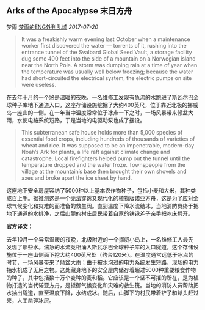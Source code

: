 ## Arks of the Apocalypse 末日方舟

梦雨 [梦雨的ENG外刊乱炖](javascript:void(0);) *2017-07-20*

> It was a freakishly warm evening last October when a maintenance worker first discovered the water — torrents of it, rushing into the entrance tunnel of the Svalbard Global Seed Vault, a storage facility dug some 400 feet into the side of a mountain on a Norwegian island near the North Pole. A storm was dumping rain at a time of year when the temperature was usually well below freezing; because the water had short-circuited the electrical system, the electric pumps on site were useless.

在去年十月的一个煞是温暖的夜晚，一名维修工发现有急流的水跑进了斯瓦尔巴全球种子库地下通道入口，这座存储设施挖掘了大约400英尺，位于靠近北极的挪威岛一座山的一侧。在一年当中温度常常位于冰点一下之时，一场风暴带来倾盆大雨，水使电路系统短路，于是当地的电驱动泵也成了摆设。

> This subterranean safe house holds more than 5,000 species of essential food crops, including hundreds of thousands of varieties of wheat and rice. It was supposed to be an impenetrable, modern-day Noah’s Ark for plants, a life raft against climate change and catastrophe. Local firefighters helped pump out the tunnel until the temperature dropped and the water froze. Townspeople from the village at the mountain’s base then brought their own shovels and axes and broke apart the ice sheet by hand.

这座地下安全房屋容纳了5000种以上基本农作物种子，包括小麦和大米，其种类成百上千。据推测这是一个无法穿透又现代化的植物版诺亚方舟，这是为了应对全球气候变化和灾难的而准备的救生阀。直到温度下降水流结冰，当地消防员终于把地下通道的水排净，之后山麓的村庄居民带着自家的铁锹斧子亲手把冰床劈开。



**官方译文：**

去年10月一个异常温暖的夜晚，北极附近的一个挪威小岛上，一名维修工人最先发现了那些水。湍急的水流竞相涌入斯瓦尔巴全球种子库的入口隧道，这个存储设施位于一座山侧面下挖大约400英尺处（约合120米）。在温度通常远低于冰点的时节，一场风暴带来了倾盆大雨；由于被水泡过的电力系统发生短路，现场的电力抽水机成了无用之物。这处藏身地下的安全屋内储存着超过5000种重要粮食作物的种子，其中包括数十万个变种的麦和稻。它应该是一个坚不可摧的所在，是为植物打造的当代诺亚方舟，是抵御气候变化和灾难的救生筏。当地的消防人员帮助把水抽出隧道，直至温度下降，水结成冰。随后，山脚下的村民带着铲子和斧头赶过来，人工凿碎冰层。







